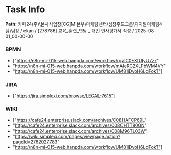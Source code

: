 # Task Info

**Path:** 카페24(주)\본사사업장\[CG]MI본부\마케팅센터\성장주도그룹\디지털마케팅4팀\팀장 / ekan / [278786] 교육_훈련_면담 _ 개인 인사평가서 작성 / 2025-08-01_00-00-00

### BPMN
- ["https://n8n-mi-015-web.hanpda.com/workflow/rgalC0EXfUIyU7z7"
- "https://n8n-mi-015-web.hanpda.com/workflow/mAIeRC2XLPbWM4VY"
- "https://n8n-mi-015-web.hanpda.com/workflow/UM81iDvoH6LdFokT"]

### JIRA
- ["https://jira.simplexi.com/browse/LEGAL-7615"]

### WIKI
- ["https://cafe24.enterprise.slack.com/archives/C08HAFCP69L"
- "https://cafe24.enterprise.slack.com/archives/C08CHTT80GN"
- "https://cafe24.enterprise.slack.com/archives/C08M96TL03W"
- "https://wiki.simplexi.com/pages/viewpage.action?pageId=2762027783"
- "https://n8n-mi-015-web.hanpda.com/workflow/UM81iDvoH6LdFokT"]

